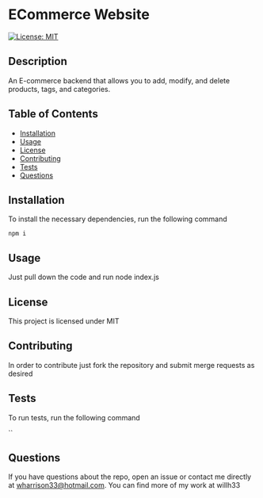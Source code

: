 
# ECommerce Website

[![License: MIT](https://img.shields.io/badge/License-MIT-yellow.svg)](https://opensource.org/licenses/MIT)

## Description
An E-commerce backend that allows you to add, modify, and delete products, tags, and categories.

## Table of Contents
* [Installation](#installation)
* [Usage](#usage)
* [License](#license)
* [Contributing](#contributing)
* [Tests](#tests)
* [Questions](#questions)

## Installation
To install the necessary dependencies, run the following command

`npm i`

## Usage

Just pull down the code and run node index.js


## License
This project is licensed under MIT

## Contributing
In order to contribute just fork the repository and submit merge requests as desired

## Tests
To run tests, run the following command

``

## Questions
If you have questions about the repo, open an issue or contact me directly at wharrison33@hotmail.com. You can find more of my work at willh33
  
